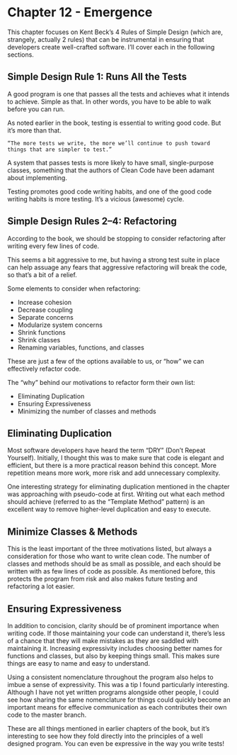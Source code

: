 # Chapter 12 -  Emergence

This chapter focuses on Kent Beck’s 4 Rules of Simple Design (which are, strangely, actually 2 rules) that can be instrumental in ensuring that developers create well-crafted software. I’ll cover each in the following sections.

## Simple Design Rule 1: Runs All the Tests

A good program is one that passes all the tests and achieves what it intends to achieve. Simple as that. In other words, you have to be able to walk before you can run.

As noted earlier in the book, testing is essential to writing good code. But it’s more than that.

`“The more tests we write, the more we’ll continue to push toward things that are simpler to test.”`

A system that passes tests is more likely to have small, single-purpose classes, something that the authors of Clean Code have been adamant about implementing.

Testing promotes good code writing habits, and one of the good code writing habits is more testing. It’s a vicious (awesome) cycle.

## Simple Design Rules 2–4: Refactoring

According to the book, we should be stopping to consider refactoring after writing every few lines of code.

This seems a bit aggressive to me, but having a strong test suite in place can help assuage any fears that aggressive refactoring will break the code, so that’s a bit of a relief.

Some elements to consider when refactoring:

- Increase cohesion
- Decrease coupling
- Separate concerns
- Modularize system concerns
- Shrink functions
- Shrink classes
- Renaming variables, functions, and classes

These are just a few of the options available to us, or “how” we can effectively refactor code.

The “why” behind our motivations to refactor form their own list:

- Eliminating Duplication
- Ensuring Expressiveness
- Minimizing the number of classes and methods

## Eliminating Duplication

Most software developers have heard the term “DRY” (Don’t Repeat Yourself). Initially, I thought this was to make sure that code is elegant and efficient, but there is a more practical reason behind this concept. More repetition means more work, more risk and add unnecessary complexity.

One interesting strategy for eliminating duplication mentioned in the chapter was approaching with pseudo-code at first. Writing out what each method should achieve (referred to as the “Template Method” pattern) is an excellent way to remove higher-level duplication and easy to execute.

## Minimize Classes & Methods

This is the least important of the three motivations listed, but always a consideration for those who want to write clean code. The number of classes and methods should be as small as possible, and each should be written with as few lines of code as possible. As mentioned before, this protects the program from risk and also makes future testing and refactoring a lot easier.

## Ensuring Expressiveness

In addition to concision, clarity should be of prominent importance when writing code. If those maintaining your code can understand it, there’s less of a chance that they will make mistakes as they are saddled with maintaining it. Increasing expressivity includes choosing better names for functions and classes, but also by keeping things small. This makes sure things are easy to name and easy to understand.

Using a consistent nomenclature throughout the program also helps to imbue a sense of expressivity. This was a tip I found particularly interesting. Although I have not yet written programs alongside other people, I could see how sharing the same nomenclature for things could quickly become an important means for effecive communication as each contributes their own code to the master branch.

These are all things mentioned in earlier chapters of the book, but it’s interesting to see how they fold directly into the principles of a well designed program. You can even be expressive in the way you write tests!
